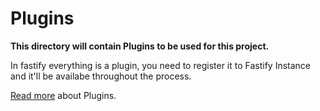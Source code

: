 # Plugins

**This directory will contain Plugins to be used for this project.**

In fastify everything is a plugin, you need to register it to Fastify Instance and it'll be availabe throughout the process.

[Read more](https://github.com/fastify/fastify/blob/master/docs/Plugins.md) about Plugins.

